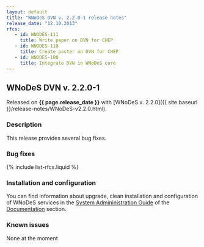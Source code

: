 ```yaml
---
layout: default
title: "WNoDeS DVN v. 2.2.0-1 release notes"
release_date: "12.10.2013"
rfcs:
   - id: WNODES-111
     title: Write paper on DVN for CHEP
   - id: WNODES-110
     title: Create poster on DVN for CHEP
   - id: WNODES-188
     title: Integrate DVN in WNoDeS core
---
```


## WNoDeS DVN v. 2.2.0-1

Released on **{{ page.release_date }}** with [WNoDeS v. 2.2.0]({{ site.baseurl }}/release-notes/WNoDeS-v2.2.0.html).

### Description

This release provides several bug fixes.

### Bug fixes

{% include list-rfcs.liquid %}

### Installation and configuration

You can find information about upgrade, clean installation and configuration of WNoDeS services in the [System Admininistration Guide][wnodes-sysadmin-guide] of the [Documentation][wnodes-documentation] section.

### Known issues

None at the moment

[wnodes-documentation]: {{site.baseurl}}/documentation.html
[wnodes-sysadmin-guide]: {{site.baseurl}}/documentation/sysadmin-guide/2.2.0

